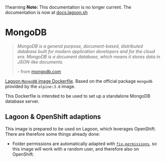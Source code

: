 !!!warning
    **Note:** This documentation is no longer current. The documentation is now at [docs.lagoon.sh](https://docs.lagoon.sh)

# MongoDB

> _MongoDB is a general purpose, document-based, distributed database built for modern application developers and for the cloud era. MongoDB is a document database, which means it stores data in JSON-like documents._
>
> \- from [mongodb.com](https://www.mongodb.com/)

[Lagoon `MongoDB` image Dockerfile](https://github.com/amazeeio/lagoon/blob/master/images/mongo/Dockerfile). Based on the official package `mongodb` provided by the `alpine:3.8` image.

This Dockerfile is intended to be used to set up a standalone MongoDB database server.

## Lagoon & OpenShift adaptions

This image is prepared to be used on Lagoon, which leverages OpenShift. There are therefore some things already done:

* Folder permissions are automatically adapted with [`fix-permissions`](https://github.com/sclorg/s2i-base-container/blob/master/core/root/usr/bin/fix-permissions), so this image will work with a random user, and therefore also on OpenShift.

